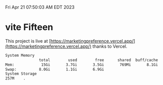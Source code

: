 Fri Apr 21 07:50:03 AM EDT 2023

# vite Fifteen


This project is live at [https://marketingpreference.vercel.app/](https://marketingpreference.vercel.app/) thanks to Vercel.

```bash
System Memory
               total        used        free      shared  buff/cache   available
Mem:            15Gi       3.7Gi       3.5Gi       769Mi       8.1Gi        10Gi
Swap:          8.0Gi       1.1Gi       6.9Gi
System Storage
257M	.
```
